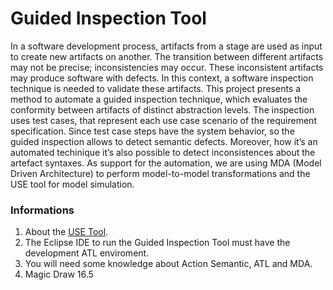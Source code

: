 # Guided Inspection Tool #

In a software development process, artifacts from a stage are used as input to create new artifacts on another. The transition between different artifacts may not be precise; inconsistencies may occur. These inconsistent artifacts may produce software with defects. In this context, a software inspection technique is needed to validate these artifacts. This project presents a method to automate a guided inspection technique, which evaluates the conformity between artifacts of distinct abstraction levels. The inspection uses test cases, that represent each use case scenario of the requirement specification. Since test case steps have the system behavior, so the guided inspection allows to detect semantic defects. Moreover, how it’s an automated techinique it’s also possible to detect inconsistences about the artefact syntaxes. As support for the automation, we are using MDA (Model Driven Architecture) to perform model-to-model transformations and the USE tool for model simulation.

### Informations ###

  1. About the [USE Tool](https://code.google.com/p/guided-inspection-tool/wiki/Important).
  1. The Eclipse IDE to run the Guided Inspection Tool must have the development ATL enviroment.
  1. You will need some knowledge about Action Semantic, ATL and MDA.
  1. Magic Draw 16.5